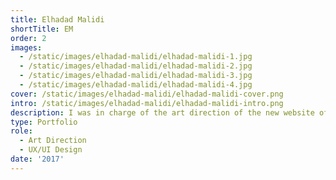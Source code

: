 ```yaml
---
title: Elhadad Malidi
shortTitle: EM
order: 2
images:
  - /static/images/elhadad-malidi/elhadad-malidi-1.jpg
  - /static/images/elhadad-malidi/elhadad-malidi-2.jpg
  - /static/images/elhadad-malidi/elhadad-malidi-3.jpg
  - /static/images/elhadad-malidi/elhadad-malidi-4.jpg
cover: /static/images/elhadad-malidi/elhadad-malidi-cover.png
intro: /static/images/elhadad-malidi/elhadad-malidi-intro.png
description: I was in charge of the art direction of the new website of Elhadad Malidi, a webdeveloper and student at HETIC.
type: Portfolio
role:
  - Art Direction
  - UX/UI Design
date: '2017'
---
```

